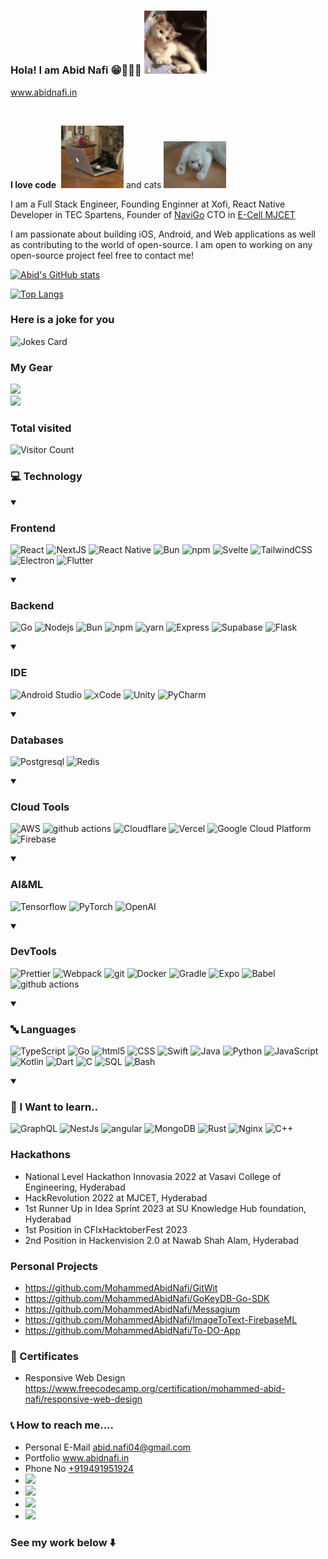### Hola! I am Abid Nafi 😁🧑🏻‍💻 <img src="sup.gif" width="100px">

<!--
[![Typing SVG](https://readme-typing-svg.demolab.com?font=Fira+Code&duration=2500&pause=500&color=00A4FD&width=435&lines=Full+Stack+Engineer;Frontend+Engineer;Swift+Developer;Android+Developer;Student;CEO)](https://git.io/typing-svg)
-->
www.abidnafi.in

&nbsp;
&nbsp;
&nbsp;



**I love code**&nbsp;&nbsp;<img src="code.gif" width="100px"> and cats <img src="play.gif" width="100px">

I am a Full Stack Engineer, Founding Enginner at Xofi, React Native Developer in TEC Spartens, Founder of <a href="https://www.navigorides.com" target="_blank">NaviGo</a> CTO in <a href="https://ecellmjcet.com" target="_blank">E-Cell MJCET</a>





I am passionate about building iOS, Android, and Web applications as well as contributing to the world of open-source. I am open to working on any open-source project feel free to contact me!

[![Abid's GitHub stats](https://github-readme-stats.vercel.app/api?username=MohammedAbidNafi&show_icons=true&theme=dracula)](https://github.com/anuraghazra/github-readme-stats)

[![Top Langs](https://github-readme-stats.vercel.app/api/top-langs/?username=MohammedAbidNafi&layout=compact&theme=dracula&hide=java,gdscript,kotlin)](https://github.com/anuraghazra/github-readme-stats)


### Here is a joke for you 

![Jokes Card](https://readme-jokes.vercel.app/api?hideBorder)

### My Gear
<a><img src="https://img.shields.io/badge/Apple-Macbook Air M2-999999?style=for-the-badge&logo=apple&logoColor=white" height=25></a>                                
<a><img src="https://img.shields.io/badge/Dell-G3-0076CE?style=for-the-badge&logo=dell&logoColor=white" height=25></a>


### Total visited

![Visitor Count](https://profile-counter.glitch.me/MohammedAbidNafi/count.svg)


### 💻 Technology

<details open>
	<summary><h3>Frontend</h3></summary>
	<p>
		<img alt="React" src="https://img.shields.io/badge/-React-45b8d8?style=flat-square&logo=react&logoColor=white" />  
		<img alt="NextJS" src="https://img.shields.io/badge/-NextJS-000000?style=flat-square&logo=nextdotjs&logoColor=white" />
		<img alt="React Native" src="https://img.shields.io/badge/-React Native-45b8d8?style=flat-square&logo=react&logoColor=white" />
		<img alt="Bun" src="https://img.shields.io/badge/-Bun.js-000000?style=flat-square&logo=bun&logoColor=white" />
		<img alt="npm" src="https://img.shields.io/badge/-NPM-CB3837?style=flat-square&logo=npm&logoColor=white" />
		<img alt="Svelte" src="https://img.shields.io/badge/-Svelte-FF3E00?style=flat-square&logo=svelte&logoColor=white" />
  		<img alt="TailwindCSS" src="https://img.shields.io/badge/-Tailwind CSS-06B6D4?style=flat-square&logo=tailwindcss&logoColor=white" />
    		<img alt="Electron" src="https://img.shields.io/badge/-Electron-47848F?style=flat-square&logo=electron&logoColor=white" />
      		<img alt="Flutter" src="https://img.shields.io/badge/-Flutter-02569B?style=flat-square&logo=flutter&logoColor=white" />
	</p>
</details>




<details open>
	<summary><h3>Backend</h3></summary>
	<p>
		<img alt="Go" src="https://img.shields.io/badge/-Go-00a8cd?style=flat-square&logo=Go&logoColor=white" />
		<img alt="Nodejs" src="https://img.shields.io/badge/-Nodejs-43853d?style=flat-square&logo=Node.js&logoColor=white" />
		<img alt="Bun" src="https://img.shields.io/badge/-Bun.js-000000?style=flat-square&logo=bun&logoColor=white" />
		<img alt="npm" src="https://img.shields.io/badge/-NPM-CB3837?style=flat-square&logo=npm&logoColor=white" />
		<img alt="yarn" src="https://img.shields.io/badge/-Yarn-2C8EBB?style=flat-square&logo=yarn&logoColor=white" />
		<img alt="Express" src="https://img.shields.io/badge/-Express-000000?style=flat-square&logo=express&logoColor=white" />
		<img alt="Supabase" src="https://img.shields.io/badge/-Supabase-3FCF8E?style=flat-square&logo=supabase&logoColor=white" />
		<img alt="Flask" src="https://img.shields.io/badge/-Flask-000000?style=flat-square&logo=flask&logoColor=white" />
	</p>
</details>

<details open>
	<summary><h3>IDE</h3></summary>
<p>
	<img alt="Android Studio" src="https://img.shields.io/badge/-Android Studio-3DDC84?style=flat-square&logo=androidstudio&logoColor=white" />
	<img alt="xCode" src="https://img.shields.io/badge/-xCode-147EFB?style=flat-square&logo=xcode&logoColor=white" />
	<img alt="Unity" src="https://img.shields.io/badge/-Unity-FFFFFF?style=flat-square&logo=unity&logoColor=black" />
	<img alt="PyCharm" src="https://img.shields.io/badge/-PyCharm-000000?style=flat-square&logo=pycharm&logoColor=white" />
</p>
</details>


<details open>
	<summary><h3>Databases</h3></summary>
	<p>
		<img alt="Postgresql" src="https://img.shields.io/badge/-PostgreSQL-4169E1?style=flat-square&logo=postgresql&logoColor=white" />
		<img alt="Redis" src="https://img.shields.io/badge/-Redis-FF4438?style=flat-square&logo=redis&logoColor=white" />
	</p>
</details>


<details open>
	<summary><h3>Cloud Tools</h3></summary>
	<p>
		<img alt="AWS" src="https://img.shields.io/badge/-AWS-232F3E?style=flat-square&logo=amazonwebservices&logoColor=white" />
		<img alt="github actions" src="https://img.shields.io/badge/-Github_Actions-2088FF?style=flat-square&logo=github-actions&logoColor=white" />
		<img alt="Cloudflare" src="https://img.shields.io/badge/-Cloudflare-f6821f?style=flat-square&logo=cloudflare&logoColor=white" />
		<img alt="Vercel" src="https://img.shields.io/badge/-Vercel-000000?style=flat-square&logo=vercel&logoColor=white" />
		<img alt="Google Cloud Platform" src="https://img.shields.io/badge/-Google_Cloud_Platform-1a73e8?style=flat-square&logo=google-cloud&logoColor=white" />
		<img alt="Firebase" src="https://img.shields.io/badge/-Firebase-DD2C00?style=flat-square&logo=firebase&logoColor=white" />
	</p>
</details>

<details open>
	<summary><h3>AI&ML</h3></summary>
	<p>
		<img alt="Tensorflow" src="https://img.shields.io/badge/-Tensorflow-FF6F00?style=flat-square&logo=tensorflow&logoColor=white" />
		<img alt="PyTorch" src="https://img.shields.io/badge/-PyTorch-EE4C2C?style=flat-square&logo=pytorch&logoColor=white" />
		<img alt="OpenAI" src="https://img.shields.io/badge/-OpenAI-412991?style=flat-square&logo=openai&logoColor=white" />
	</p>
</details>


<details open>
	<summary><h3>DevTools</h3></summary>
	<p>
		<img alt="Prettier" src="https://img.shields.io/badge/-Prettier-F7B93E?style=flat-square&logo=prettier&logoColor=white" />
		<img alt="Webpack" src="https://img.shields.io/badge/-Webpack-8DD6F9?style=flat-square&logo=webpack&logoColor=white" />
		<img alt="git" src="https://img.shields.io/badge/-Git-F05032?style=flat-square&logo=git&logoColor=white" />
		<img alt="Docker" src="https://img.shields.io/badge/-Docker-46a2f1?style=flat-square&logo=docker&logoColor=white" />
		<img alt="Gradle" src="https://img.shields.io/badge/-Gradle-02303A?style=flat-square&logo=gradle&logoColor=white" />
		<img alt="Expo" src="https://img.shields.io/badge/-Expo-000020?style=flat-square&logo=expo&logoColor=white" />
		<img alt="Babel" src="https://img.shields.io/badge/-Babel-F9DC3E?style=flat-square&logo=babel&logoColor=black" />
		<img alt="github actions" src="https://img.shields.io/badge/-Vite-646CFF?style=flat-square&logo=vite&logoColor=white" />
	</p>
</details>

  

<details open>
	<summary><h3>🔤 Languages</h3></summary>
	<p>
		<img alt="TypeScript" src="https://img.shields.io/badge/-TypeScript-007ACC?style=flat-square&logo=typescript&logoColor=white" />
		<img alt="Go" src="https://img.shields.io/badge/-Go-00a8cd?style=flat-square&logo=Go&logoColor=white" />
		<img alt="html5" src="https://img.shields.io/badge/-HTML5-E34F26?style=flat-square&logo=html5&logoColor=white" />
		<img alt="CSS" src="https://img.shields.io/badge/-CSS-1572B6?style=flat-square&logo=css3&logoColor=white" />
		<img alt="Swift" src="https://img.shields.io/badge/-Swift-F05138?style=flat-square&logo=swift&logoColor=white" />
		<img alt="Java" src="https://img.shields.io/badge/-Java-E34F26?style=flat-square&logo=coffeescript&logoColor=white" />
		<img alt="Python" src="https://img.shields.io/badge/-Python-3776AB?style=flat-square&logo=python&logoColor=white" />
		<img alt="JavaScript" src="https://img.shields.io/badge/-JavaScript-F7DF1E?style=flat-square&logo=javascript&logoColor=black" />
		<img alt="Kotlin" src="https://img.shields.io/badge/-Kotlin-7F52FF?style=flat-square&logo=kotlin&logoColor=white" />
		<img alt="Dart" src="https://img.shields.io/badge/-Dart-0175C2?style=flat-square&logo=dart&logoColor=white" />
		<img alt="C" src="https://img.shields.io/badge/-C-A8B9CC?style=flat-square&logo=c&logoColor=white" />
		<img alt="SQL" src="https://img.shields.io/badge/-SQL-4169E1?style=flat-square&logo=postgresql&logoColor=white" />
		<img alt="Bash" src="https://img.shields.io/badge/-Bash-4EAA25?style=flat-square&logo=gnubash&logoColor=white" />
	</p>
</details>





<details open>
<summary><h3>🏫 I Want to learn..</h3></summary>
<p>
	<img alt="GraphQL" src="https://img.shields.io/badge/-GraphQL-E10098?style=flat-square&logo=graphql&logoColor=white" />
	<img alt="NestJs" src="https://img.shields.io/badge/-NestJs-ea2845?style=flat-square&logo=nestjs&logoColor=white" />
  	<img alt="angular" src="https://img.shields.io/badge/-Angular-DD0031?style=flat-square&logo=angular&logoColor=white" />
	<img alt="MongoDB" src="https://img.shields.io/badge/-MongoDB-13aa52?style=flat-square&logo=mongodb&logoColor=white" />
	<img alt="Rust" src="https://img.shields.io/badge/-Rust-000000?style=flat-square&logo=rust&logoColor=white" />
	<img alt="Nginx" src="https://img.shields.io/badge/-Nginx-009639?style=flat-square&logo=nginx&logoColor=white" />
	<img alt="C++" src="https://img.shields.io/badge/-C++-00599C?style=flat-square&logo=cplusplus&logoColor=white" />
</p>
	
</details>

### Hackathons 
* National Level Hackathon Innovasia 2022 at Vasavi College of Engineering, Hyderabad
* HackRevolution 2022 at MJCET, Hyderabad
* 1st Runner Up in Idea Sprint 2023 at SU Knowledge Hub foundation, Hyderabad
* 1st Position in CFIxHacktoberFest 2023
* 2nd Position in Hackenvision 2.0 at Nawab Shah Alam, Hyderabad

### Personal Projects

* https://github.com/MohammedAbidNafi/GitWit
* https://github.com/MohammedAbidNafi/GoKeyDB-Go-SDK
* https://github.com/MohammedAbidNafi/Messagium
* https://github.com/MohammedAbidNafi/ImageToText-FirebaseML
* https://github.com/MohammedAbidNafi/To-DO-App

### 📜 Certificates
* Responsive Web Design https://www.freecodecamp.org/certification/mohammed-abid-nafi/responsive-web-design

### 📞 How to reach me....
* Personal E-Mail abid.nafi04@gmail.com
* Portfolio www.abidnafi.in
* Phone No <a href="tel:+919491951924">+919491951924</a>
* <a href="https://www.linkedin.com/in/margs-global-0239b01b1/"><img src="https://img.shields.io/badge/linkedin-%230077B5.svg?&style=for-the-badge&logo=linkedin&logoColor=white" height=25></a>
* <a href="https://www.reddit.com/user/AbidNafi"><img src="https://img.shields.io/badge/Reddit-FF4500?style=for-the-badge&logo=reddit&logoColor=white" height=25></a>
* <a href="https://stackoverflow.com/users/13620323/mohammed-abid-nafi"><img src="https://img.shields.io/badge/Stack_Overflow-FE7A16?style=for-the-badge&logo=stack-overflow&logoColor=white" height=25></a>
* <a href="https://www.instagram.com/md_abid_nafi/"><img src="https://img.shields.io/badge/Instagram-bc2a8d?style=for-the-badge&logo=instagram&logoColor=white" height=25></a>




### See my work below   ⬇️
